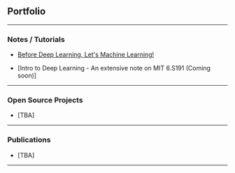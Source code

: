 ## Portfolio

---

### Notes / Tutorials

- [Before Deep Learning, Let's Machine Learning!](/pages/b4dl)

<!--<img src="images/dummy_thumbnail.jpg?raw=true"/>-->

- [Intro to Deep Learning - An extensive note on MIT 6.S191 (Coming soon)]

---

### Open Source Projects 

- [TBA]

<!--<img src="images/dummy_thumbnail.jpg?raw=true"/>-->

---

### Publications

- [TBA]

---

